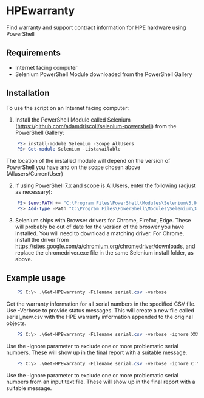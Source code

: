 # HPEwarranty
Find warranty and support contract information for HPE hardware using PowerShell

## Requirements

* Internet facing computer
* Selenium PowerShell Module downloaded from the PowerShell Gallery

## Installation

To use the script on an Internet facing computer:
1. Install the PowerShell Module called Selenium (https://github.com/adamdriscoll/selenium-powershell) from the PowerShell Gallery:
    
```powershell
    PS> install-module Selenium -Scope AllUsers
    PS> Get-module Selenium -Listavailable
```
    
The location of the installed module will depend on the version of PowerShell you have and on the scope chosen above (Allusers/CurrentUser)
    
2. If using PowerShell 7.x and scope is AllUsers, enter the following (adjust as necessary):
    
```powershell
    PS> $env:PATH += "C:\Program Files\PowerShell\Modules\Selenium\3.0.1\assemblies\"
    PS> Add-Type -Path "C:\Program Files\PowerShell\Modules\Selenium\3.0.1\assemblies\WebDriver.dll"
```

3. Selenium ships with Browser drivers for Chrome, Firefox, Edge. These will probably be out of date for the version of the broswer you have installed. You will need to download a matching driver. For Chrome, install the driver from  https://sites.google.com/a/chromium.org/chromedriver/downloads, and replace the chromedriver.exe file in the same Selenium install folder, as above.

## Example usage
```powershell
    PS C:\> .\Get-HPEwarranty -Filename serial.csv -verbose
```

Get the warranty information for all serial numbers in the specified CSV file. Use -Verbose to provide status messages. This will create a new file called serial_new.csv with the HPE warranty information appended to the original objects.
    
```powershell
    PS C:\> .\Get-HPEwarranty -Filename serial.csv -verbose -ignore XXX1111XXXX,YYY2222YYYY
```

Use the -ignore parameter to exclude one or more problematic serial numbers. These will show up in the final report with a suitable message.

```powershell
    PS C:\> .\Get-HPEwarranty -Filename serial.csv -verbose -ignore C:\Ignore.txt
```

Use the -ignore parameter to exclude one or more problematic serial numbers from an input text file. These will show up in the final report with a suitable message.
